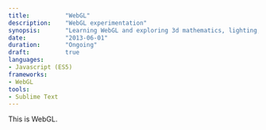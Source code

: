 ```yaml
---
title: 			"WebGL"
description:	"WebGL experimentation"
synopsis:		"Learning WebGL and exploring 3d mathematics, lighting, texturing and animation."
date:			"2013-06-01"
duration:		"Ongoing"
draft:			true
languages:	
- Javascript (ES5)
frameworks:
- WebGL
tools: 
- Sublime Text
---
```


This is WebGL.